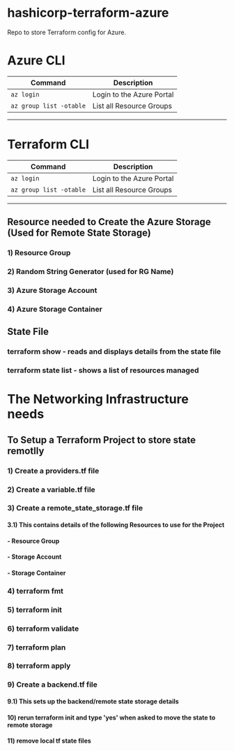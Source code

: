 # hashicorp-terraform-azure
Repo to store Terraform config for Azure.


# Azure CLI

| Command                   | Description               |
| -                         | -                         |
| `az login`                | Login to the Azure Portal |
| `az group list -otable`   | List all Resource Groups  |

---

# Terraform CLI

| Command                   | Description               |
| -                         | -                         |
| `az login`                | Login to the Azure Portal |
| `az group list -otable`   | List all Resource Groups  |

---


## Resource needed to Create the Azure Storage (Used for Remote State Storage)

### 1) Resource Group
### 2) Random String Generator (used for RG Name)
### 3) Azure Storage Account
### 4) Azure Storage Container

## State File
### terraform show - reads and displays details from the state file
### terraform state list - shows a list of resources managed

# The Networking Infrastructure needs 

## To Setup a Terraform Project to store state remotlly
### 1) Create a providers.tf file
### 2) Create a variable.tf file
### 3) Create a remote_state_storage.tf file
#### 3.1) This contains details of the following Resources to use for the Project
#### - Resource Group
#### - Storage Account
#### - Storage Container
### 4) terraform fmt
### 5) terraform init
### 6) terraform validate
### 7) terraform plan
### 8) terraform apply
### 9) Create a backend.tf file
#### 9.1) This sets up the backend/remote state storage details
#### 10) rerun terraform init and type 'yes' when asked to move the state to remote storage
#### 11) remove local tf state files 
